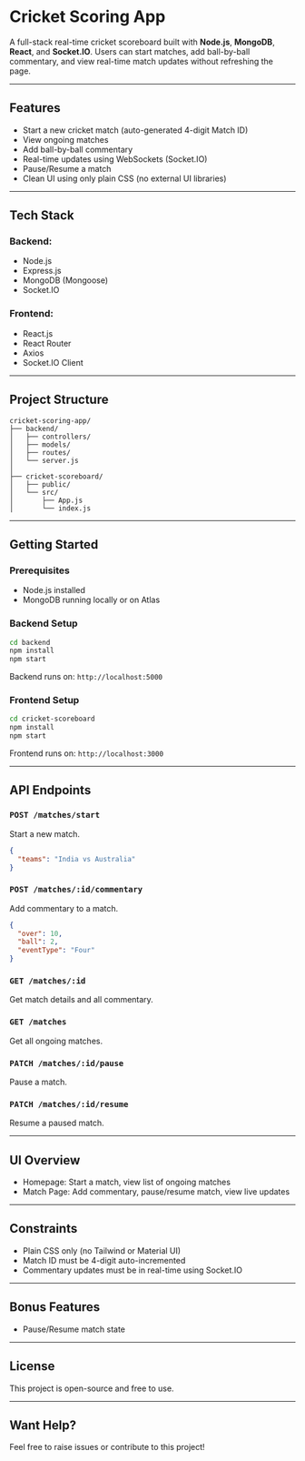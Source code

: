#  Cricket Scoring App

A full-stack real-time cricket scoreboard built with **Node.js**, **MongoDB**, **React**, and **Socket.IO**. Users can start matches, add ball-by-ball commentary, and view real-time match updates without refreshing the page.

---

##  Features

* Start a new cricket match (auto-generated 4-digit Match ID)
* View ongoing matches
* Add ball-by-ball commentary
* Real-time updates using WebSockets (Socket.IO)
* Pause/Resume a match
* Clean UI using only plain CSS (no external UI libraries)

---

##  Tech Stack

### Backend:

* Node.js
* Express.js
* MongoDB (Mongoose)
* Socket.IO

### Frontend:

* React.js
* React Router
* Axios
* Socket.IO Client

---

##  Project Structure

```
cricket-scoring-app/
├── backend/
│   ├── controllers/
│   ├── models/
│   ├── routes/
│   └── server.js
│
├── cricket-scoreboard/
│   ├── public/
│   └── src/
│       ├── App.js
│       └── index.js
```

---

##  Getting Started

###  Prerequisites

* Node.js installed
* MongoDB running locally or on Atlas

###  Backend Setup

```bash
cd backend
npm install
npm start
```

Backend runs on: `http://localhost:5000`

###  Frontend Setup

```bash
cd cricket-scoreboard
npm install
npm start
```

Frontend runs on: `http://localhost:3000`

---

##  API Endpoints

### `POST /matches/start`

Start a new match.

```json
{
  "teams": "India vs Australia"
}
```

### `POST /matches/:id/commentary`

Add commentary to a match.

```json
{
  "over": 10,
  "ball": 2,
  "eventType": "Four"
}
```

### `GET /matches/:id`

Get match details and all commentary.

### `GET /matches`

Get all ongoing matches.

### `PATCH /matches/:id/pause`

Pause a match.

### `PATCH /matches/:id/resume`

Resume a paused match.

---

##  UI Overview

* Homepage: Start a match, view list of ongoing matches
* Match Page: Add commentary, pause/resume match, view live updates

---

##  Constraints

* Plain CSS only (no Tailwind or Material UI)
* Match ID must be 4-digit auto-incremented
* Commentary updates must be in real-time using Socket.IO

---

##  Bonus Features

* Pause/Resume match state

---

##  License

This project is open-source and free to use.

---

##  Want Help?

Feel free to raise issues or contribute to this project!
